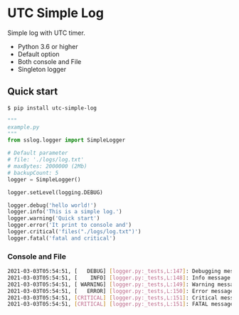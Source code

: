 # UTC Simple Log

Simple log with UTC timer.

* Python 3.6 or higher
* Default option
* Both console and File
* Singleton logger

## Quick start
```shell script
$ pip install utc-simple-log
```
```python
"""
example.py
"""
from sslog.logger import SimpleLogger

# Default parameter
# file: './logs/log.txt'
# maxBytes: 2000000 (2Mb) 
# backupCount: 5
logger = SimpleLogger()

logger.setLevel(logging.DEBUG)

logger.debug('hello world!')
logger.info('This is a simple log.')
logger.warning('Quick start')
logger.error('It print to console and')
logger.critical('files("./logs/log.txt")')
logger.fatal('fatal and critical')
```

### Console and File
```bash
2021-03-03T05:54:51, [   DEBUG] [logger.py:_tests,L:147]: Debugging message  
2021-03-03T05:54:51, [    INFO] [logger.py:_tests,L:148]: Info message  
2021-03-03T05:54:51, [ WARNING] [logger.py:_tests,L:149]: Warning message  
2021-03-03T05:54:51, [   ERROR] [logger.py:_tests,L:150]: Error message  
2021-03-03T05:54:51, [CRITICAL] [logger.py:_tests,L:151]: Critical message  
2021-03-03T05:54:51, [CRITICAL] [logger.py:_tests,L:151]: FATAL message
```
